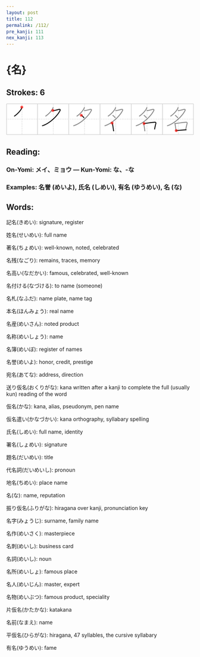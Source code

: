 ```yaml
---
layout: post
title: 112
permalink: /112/
pre_kanji: 111
nex_kanji: 113
---
```


# {名}

## Strokes: 6

<div class="stroke"><img src="../images/E5908D.png" /></div>

## Reading:

### On-Yomi: メイ、ミョウ &mdash; Kun-Yomi: な、-な

### Examples: 名誉 (めいよ), 氏名 (しめい), 有名 (ゆうめい), 名 (な)

## Words:

記名(きめい): signature, register

姓名(せいめい): full name

著名(ちょめい): well-known, noted, celebrated

名残(なごり): remains, traces, memory

名高い(なだかい): famous, celebrated, well-known

名付ける(なづける): to name (someone)

名札(なふだ): name plate, name tag

本名(ほんみょう): real name

名産(めいさん): noted product

名称(めいしょう): name

名簿(めいぼ): register of names

名誉(めいよ): honor, credit, prestige

宛名(あてな): address, direction

送り仮名(おくりがな): kana written after a kanji to complete the full (usually kun) reading of the word

仮名(かな): kana, alias, pseudonym, pen name

仮名遣い(かなづかい): kana orthography, syllabary spelling

氏名(しめい): full name, identity

署名(しょめい): signature

題名(だいめい): title

代名詞(だいめいし): pronoun

地名(ちめい): place name

名(な): name, reputation

振り仮名(ふりがな): hiragana over kanji, pronunciation key

名字(みょうじ): surname, family name

名作(めいさく): masterpiece

名刺(めいし): business card

名詞(めいし): noun

名所(めいしょ): famous place

名人(めいじん): master, expert

名物(めいぶつ): famous product, speciality

片仮名(かたかな): katakana

名前(なまえ): name

平仮名(ひらがな): hiragana, 47 syllables, the cursive syllabary

有名(ゆうめい): fame
